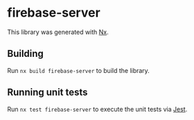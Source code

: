 # firebase-server

This library was generated with [Nx](https://nx.dev).

## Building

Run `nx build firebase-server` to build the library.

## Running unit tests

Run `nx test firebase-server` to execute the unit tests via [Jest](https://jestjs.io).
